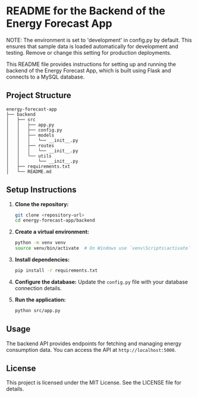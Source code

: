 # README for the Backend of the Energy Forecast App

NOTE: The environment is set to 'development' in config.py by default. This ensures that sample data is loaded automatically for development and testing. Remove or change this setting for production deployments.

This README file provides instructions for setting up and running the backend of the Energy Forecast App, which is built using Flask and connects to a MySQL database.

## Project Structure

```
energy-forecast-app
├── backend
│   ├── src
│   │   ├── app.py
│   │   ├── config.py
│   │   ├── models
│   │   │   └── __init__.py
│   │   ├── routes
│   │   │   └── __init__.py
│   │   └── utils
│   │       └── __init__.py
│   ├── requirements.txt
│   └── README.md
```

## Setup Instructions

1. **Clone the repository:**
   ```bash
   git clone <repository-url>
   cd energy-forecast-app/backend
   ```

2. **Create a virtual environment:**
   ```bash
   python -m venv venv
   source venv/bin/activate  # On Windows use `venv\Scripts\activate`
   ```

3. **Install dependencies:**
   ```bash
   pip install -r requirements.txt
   ```

4. **Configure the database:**
   Update the `config.py` file with your database connection details.

5. **Run the application:**
   ```bash
   python src/app.py
   ```

## Usage

The backend API provides endpoints for fetching and managing energy consumption data. You can access the API at `http://localhost:5000`.

## License

This project is licensed under the MIT License. See the LICENSE file for details.